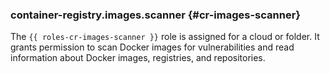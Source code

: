 ### container-registry.images.scanner {#cr-images-scanner}

The `{{ roles-cr-images-scanner }}` role is assigned for a cloud or folder.
It grants permission to scan Docker images for vulnerabilities and read information about Docker images, registries, and repositories.